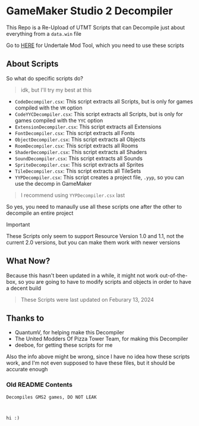 # GameMaker Studio 2 Decompiler
This Repo is a Re-Upload of UTMT Scripts that can Decompile just about everything from a ```data.win``` file

Go to [HERE](https://github.com/UnderminersTeam/UndertaleModTool) for Undertale Mod Tool, which you need to use these scripts

## About Scripts
So what do specific scripts do?
> idk, but I'll try my best at this

- ```CodeDecompiler.csx```: This script extracts all Scripts, but is only for games compiled with the ```VM``` option
- ```CodeYYCDecompiler.csx```: This script extracts all Scripts, but is only for games compiled with the ```YYC``` option
- ```ExtensionDecompiler.csx```: This script extracts all Extensions
- ```FontDecompiler.csx```: This script extracts all Fonts
- ```ObjectDecompiler.csx```: This script extracts all Objects
- ```RoomDecompiler.csx```: This script extracts all Rooms
- ```ShaderDecompiler.csx```: This script extracts all Shaders
- ```SoundDecompiler.csx```: This script extracts all Sounds
- ```SpriteDecompiler.csx```: This script extracts all Sprites
- ```TileDecompiler.csx```: This script extracts all TileSets
- ```YYPDecompiler.csx```: This script creates a project file, ```.yyp```, so you can use the decomp in GameMaker
> I recommend using ```YYPDecompiler.csx``` last

So yes, you need to manaully use all these scripts one after the other to decompile an entire project

> [!IMPORTANT]
> These Scripts only seem to support Resource Version 1.0 and 1.1, not the current 2.0 versions, but you can make them work with newer versions

## What Now?
Because this hasn't been updated in a while, it might not work out-of-the-box, so you are going to have to modify scripts and objects in order to have a decent build
> These Scripts were last updated on Feburary 13, 2024

## Thanks to
- QuantumV, for helping make this Decompiler
- The United Modders Of Pizza Tower Team, for making this Decompiler
- deeboe, for getting these scripts for me

Also the info above might be wrong, since I have no idea how these scripts work, and I'm not even supposed to have these files, but it should be accurate enough

### Old README Contents
```
Decompiles GMS2 games, DO NOT LEAK



hi :)
```
